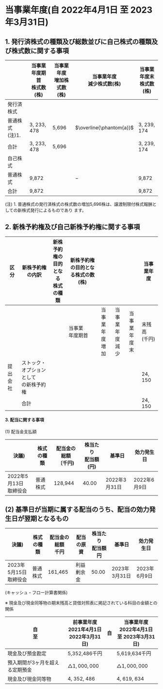 # 当事業年度(自 2022年4月1日 至 2023年3月31日)

## 1. 発行済株式の種類及び総数並びに自己株式の種類及び株式数に関する事項

|           | 当事業年度期首<br>株式数(株) | 当事業年度<br>增加株式数(株) | 当事業年度<br>減少株式数(株)        | 当事業年度末<br>株式数(株) |
|-----------|-------------------|-------------------|--------------------------|------------------|
| 発行済株式     |                   |                   |                          |                  |
| 普通株式(注)1. | 3, 233, 478       | 5,696             | $\overline{\phantom{a}}$ | 3, 239, 174      |
| 合計        | 3, 233, 478       | 5,696             |                          | 3, 239, 174      |
| 自己株式      |                   |                   |                          |                  |
| 普通株式      | 9,872             |                   | $-$                      | 9,872            |
| 合計        | 9,872             |                   |                          | 9,872            |

(注) 1. 普通株式の発行済株式の株式数の増加5,696株は、譲渡制限付株式報酬としての新株式発行によるものであり ます。

## 2. 新株予約権及び自己新株予約権に関する事項

| 区分   | 新株予約権の内訳                | 新株予約権の<br>目的となる<br>株式の種類 | 新株予約権の目的となる株式の数<br>(株) |             |             |            | 当事業年度       |
|------|-------------------------|--------------------------|------------------------|-------------|-------------|------------|-------------|
|      |                         |                          | 当事業<br>年度期首            | 当事業<br>年度増加 | 当事業<br>年度減少 | 当事業<br>年度末 | 末残高<br>(千円) |
| 提出会社 | ストック・オプションとして<br>の新株予約権 |                          |                        |             |             |            | 24, 150     |
|      | 合計                      |                          |                        |             |             |            | 24, 150     |

#### 3. 配当に関する事項

(1) 配当金支払額

| 決議)                | 株式の種類 | 配当金の総額<br>〔千円) | 株当たり<br>配当額(円) | 基準日        | 効力発生日     |
|--------------------|-------|----------------|----------------|------------|-----------|
| 2022年5月13日<br>取締役会 | 普通株式  | 128,944        | 40.00          | 2022年3月31日 | 2022年6月9日 |

## (2) 基準日が当期に属する配当のうち、配当の効力発生日が翌期となるもの

| 決議)                | 株式の種類 | 配当金の総額<br>千円 | 配当の原資 | 株当たり<br>配当額<br>円 | 基準日        | 効力発生日     |
|--------------------|-------|--------------|-------|------------------|------------|-----------|
| 2023年5月15日<br>取締役会 | 普通株式  | 161,465      | 利益剰余金 | 50.00            | 2023年3月31日 | 2023年6月9日 |

(キャッシュ・フロー計算書関係)

※ 現金及び現金同等物の期末残高と貸借対照表に掲記されている科目の金額との関係

| 自<br>至           | 前事業年度<br>2021年4月1日<br>2022年3月31日) | 自 | 当事業年度<br>2022年4月1日<br>至 2023年3月31日) |
|------------------|-----------------------------------|---|-------------------------------------|
| 現金及び預金勘定         | 5,352,486千円                       |   | 5,619,634千円                         |
| 預入期間が3ヶ月を超える定期預金 | $\triangle 1,000,000$             |   | $\triangle 1,000,000$               |
| 現金及び現金同等物        | 4, 352, 486                       |   | 4, 619, 634                         |